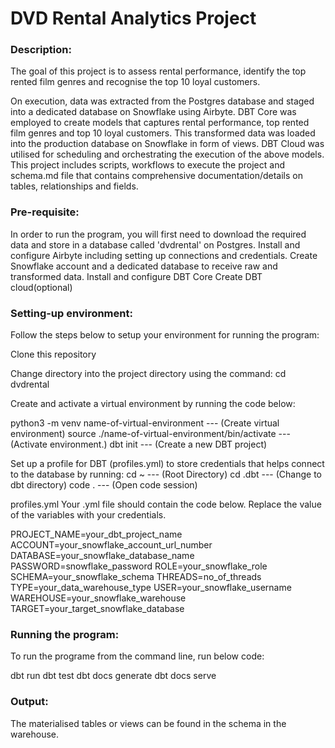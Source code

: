 # DVD Rental Analytics Project
### Description:
The goal of this project is to assess rental performance, identify the top rented film genres and recognise the top 10 loyal customers.

On execution, data was extracted from the Postgres database and staged into a dedicated database on Snowflake using Airbyte. DBT Core was employed to create models that captures rental performance, top rented film genres and top 10 loyal customers. This transformed data was loaded into the production database on Snowflake in form of views. DBT Cloud was utilised for scheduling and orchestrating the execution of the above models. This project includes scripts, workflows to execute the project and schema.md file that contains comprehensive documentation/details on tables, relationships and fields.

### Pre-requisite:
In order to run the program, you will first need to download the required data and store in a database called 'dvdrental' on Postgres.
Install and configure Airbyte including setting up connections and credentials.
Create Snowflake account and a dedicated database to receive raw and transformed data.
Install and configure DBT Core
Create DBT cloud(optional)

### Setting-up environment:
Follow the steps below to setup your environment for running the program:

Clone this repository

Change directory into the project directory using the command: cd dvdrental

Create and activate a virtual environment by running the code below:

python3 -m venv name-of-virtual-environment --- (Create virtual environment)
source ./name-of-virtual-environment/bin/activate --- (Activate environment.)
dbt init --- (Create a new DBT project)

Set up a profile for DBT (profiles.yml) to store credentials that helps connect to the database by running:
cd ~ --- (Root Directory)
cd .dbt --- (Change to dbt directory)
code . --- (Open code session)

profiles.yml
Your .yml file should contain the code below. Replace the value of the variables with your credentials.

PROJECT_NAME=your_dbt_project_name
ACCOUNT=your_snowflake_account_url_number
DATABASE=your_snowflake_database_name
PASSWORD=snowflake_password
ROLE=your_snowflake_role
SCHEMA=your_snowflake_schema
THREADS=no_of_threads
TYPE=your_data_warehouse_type
USER=your_snowflake_username
WAREHOUSE=your_snowflake_warehouse
TARGET=your_target_snowflake_database


### Running the program:
To run the programe from the command line, run below code:

dbt run
dbt test
dbt docs generate
dbt docs serve

### Output:
The materialised tables or views can be found in the schema in the warehouse.
